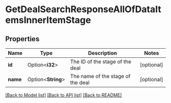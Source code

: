 # GetDealSearchResponseAllOfDataItemsInnerItemStage

## Properties

Name | Type | Description | Notes
------------ | ------------- | ------------- | -------------
**id** | Option<**i32**> | The ID of the stage of the deal | [optional]
**name** | Option<**String**> | The name of the stage of the deal | [optional]

[[Back to Model list]](../README.md#documentation-for-models) [[Back to API list]](../README.md#documentation-for-api-endpoints) [[Back to README]](../README.md)


